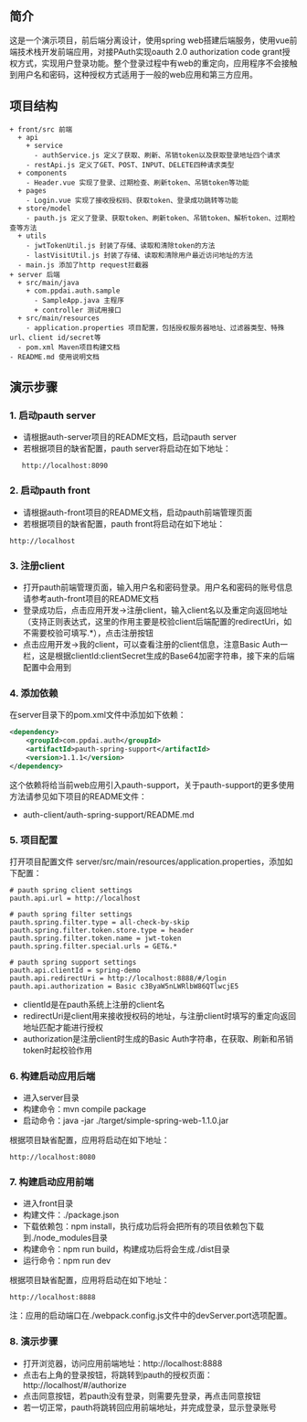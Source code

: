 ## 简介
这是一个演示项目，前后端分离设计，使用spring web搭建后端服务，使用vue前端技术栈开发前端应用，对接PAuth实现oauth 2.0 authorization code grant授权方式，实现用户登录功能。整个登录过程中有web的重定向，应用程序不会接触到用户名和密码，这种授权方式适用于一般的web应用和第三方应用。

## 项目结构

```
+ front/src 前端
  + api
    + service
      - authService.js 定义了获取、刷新、吊销token以及获取登录地址四个请求
    - restApi.js 定义了GET、POST、INPUT、DELETE四种请求类型
  + components
    - Header.vue 实现了登录、过期检查、刷新token、吊销token等功能
  + pages
    - Login.vue 实现了接收授权码、获取token、登录成功跳转等功能
  + store/model
    - pauth.js 定义了登录、获取token、刷新token、吊销token、解析token、过期检查等方法
  + utils
    - jwtTokenUtil.js 封装了存储、读取和清除token的方法
    - lastVisitUtil.js 封装了存储、读取和清除用户最近访问地址的方法
  - main.js 添加了http request拦截器
+ server 后端
  + src/main/java
    + com.ppdai.auth.sample
      - SampleApp.java 主程序
      + controller 测试用接口
  + src/main/resources
    - application.properties 项目配置，包括授权服务器地址、过滤器类型、特殊url、client id/secret等
  - pom.xml Maven项目构建文档
- README.md 使用说明文档
```

## 演示步骤

### 1. 启动pauth server
- 请根据auth-server项目的README文档，启动pauth server
- 若根据项目的缺省配置，pauth server将启动在如下地址：

```
   http://localhost:8090
```

### 2. 启动pauth front
- 请根据auth-front项目的README文档，启动pauth前端管理页面
- 若根据项目的缺省配置，pauth front将启动在如下地址：

```
http://localhost
```

### 3. 注册client

- 打开pauth前端管理页面，输入用户名和密码登录。用户名和密码的账号信息请参考auth-front项目的README文档
- 登录成功后，点击应用开发->注册client，输入client名以及重定向返回地址（支持正则表达式，这里的作用主要是校验client后端配置的redirectUri，如不需要校验可填写.*），点击注册按钮
- 点击应用开发->我的client，可以查看注册的client信息，注意Basic Auth一栏，这是根据clientId:clientSecret生成的Base64加密字符串，接下来的后端配置中会用到

### 4. 添加依赖

在server目录下的pom.xml文件中添加如下依赖：

```xml
<dependency>
    <groupId>com.ppdai.auth</groupId>
    <artifactId>pauth-spring-support</artifactId>
    <version>1.1.1</version>
</dependency>
```

这个依赖将给当前web应用引入pauth-support，关于pauth-support的更多使用方法请参见如下项目的README文件：
- auth-client/auth-spring-support/README.md

### 5. 项目配置

打开项目配置文件 server/src/main/resources/application.properties，添加如下配置：

```
# pauth spring client settings
pauth.api.url = http://localhost

# pauth spring filter settings
pauth.spring.filter.type = all-check-by-skip
pauth.spring.filter.token.store.type = header
pauth.spring.filter.token.name = jwt-token
pauth.spring.filter.special.urls = GET&.*

# pauth spring support settings
pauth.api.clientId = spring-demo
pauth.api.redirectUri = http://localhost:8888/#/login
pauth.api.authorization = Basic c3ByaW5nLWRlbW86QTlwcjE5
```

- clientId是在pauth系统上注册的client名
- redirectUri是client用来接收授权码的地址，与注册client时填写的重定向返回地址匹配才能进行授权
- authorization是注册client时生成的Basic Auth字符串，在获取、刷新和吊销token时起校验作用

### 6. 构建启动应用后端

- 进入server目录
- 构建命令：mvn compile package
- 启动命令：java -jar ./target/simple-spring-web-1.1.0.jar

根据项目缺省配置，应用将启动在如下地址：

```
http://localhost:8080
```

### 7. 构建启动应用前端

- 进入front目录
- 构建文件：./package.json
- 下载依赖包：npm install，执行成功后将会把所有的项目依赖包下载到./node_modules目录
- 构建命令：npm run build，构建成功后将会生成./dist目录
- 运行命令：npm run dev

根据项目缺省配置，应用将启动在如下地址：

```
http://localhost:8888
```

注：应用的启动端口在./webpack.config.js文件中的devServer.port选项配置。

### 8. 演示步骤

- 打开浏览器，访问应用前端地址：http://localhost:8888
- 点击右上角的登录按钮，将跳转到pauth的授权页面：http://localhost/#/authorize
- 点击同意按钮，若pauth没有登录，则需要先登录，再点击同意按钮
- 若一切正常，pauth将跳转回应用前端地址，并完成登录，显示登录账号
